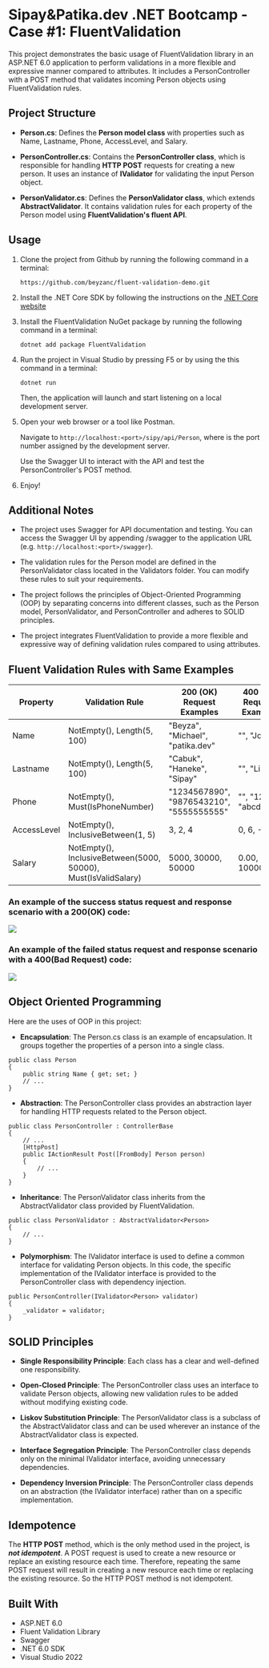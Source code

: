 # Sipay&Patika.dev .NET Bootcamp - Case #1: FluentValidation

This project demonstrates the basic usage of FluentValidation library in an ASP.NET 6.0 application to perform validations in a more flexible and expressive manner compared to attributes. It includes a PersonController with a POST method that validates incoming Person objects using FluentValidation rules.

## Project Structure 

- **Person.cs**: Defines the **Person model class** with properties such as Name, Lastname, Phone, AccessLevel, and Salary.

- **PersonController.cs**: Contains the **PersonController class**, which is responsible for handling **HTTP POST** requests for creating a new person. It uses an instance of **IValidator<Person>** for validating the input Person object.

- **PersonValidator.cs**: Defines the **PersonValidator class**, which extends **AbstractValidator<Person>**. It contains validation rules for each property of the Person model using **FluentValidation's fluent API**.


## Usage

1.  Clone the project from Github by running the following command in a terminal:
   
    `https://github.com/beyzanc/fluent-validation-demo.git`
    
2. Install the .NET Core SDK by following the instructions on the [.NET Core website](https://dotnet.microsoft.com/en-us/download/dotnet-core)
3. Install the FluentValidation NuGet package by running the following command in a terminal:
   
   `dotnet add package FluentValidation`
4. Run the project in Visual Studio by pressing F5 or by using the this command in a terminal:
   
   `dotnet run`
   
   Then, the application will launch and start listening on a local development server.

5. Open your web browser or a tool like Postman.

   Navigate to `http://localhost:<port>/sipy/api/Person`, where <port> is the port number assigned by the development server.

   Use the Swagger UI to interact with the API and test the PersonController's POST method.

7. Enjoy!


## Additional Notes

- The project uses Swagger for API documentation and testing. You can access the Swagger UI by appending /swagger to the application URL (e.g. `http://localhost:<port>/swagger`).

- The validation rules for the Person model are defined in the PersonValidator class located in the Validators folder. You can modify these rules to suit your requirements.

- The project follows the principles of Object-Oriented Programming (OOP) by separating concerns into different classes, such as the Person model, PersonValidator, and PersonController and adheres to SOLID principles.

- The project integrates FluentValidation to provide a more flexible and expressive way of defining validation rules compared to using attributes.

## Fluent Validation Rules with Same Examples

| Property | Validation Rule                                                  | 200 (OK) Request Examples | 400 (Bad Request) Examples |
| -------------- | ---------------------------------------------------------------- | -------------------------------- | ---------------------------- |
| Name           | NotEmpty(), Length(5, 100)                                       | "Beyza", "Michael", "patika.dev"        | "", "Jo", "A"                 |
| Lastname       | NotEmpty(), Length(5, 100)                                       | "Cabuk", "Haneke", "Sipay"          | "", "Li", "A"                 |
| Phone          | NotEmpty(), Must(IsPhoneNumber)                                  | "1234567890", "9876543210", "5555555555" | "", "123", "abcdefghi"        |
| AccessLevel    | NotEmpty(), InclusiveBetween(1, 5)                               | 3, 2, 4                          | 0, 6, -1                      |
| Salary         | NotEmpty(), InclusiveBetween(5000, 50000), Must(IsValidSalary)   | 5000, 30000, 50000     | 0.00, 3000, 10000     |


### **An example of the success status request and response scenario with a 200(OK) code:**

![](https://github.com/278-Sipay/SipayBootcamp.BeyzaCabuk/blob/main/ss/200.png)

### **An example of the failed status request and response scenario with a 400(Bad Request) code:**

![](https://github.com/278-Sipay/SipayBootcamp.BeyzaCabuk/blob/main/ss/400.png)

## Object Oriented Programming

Here are the uses of OOP in this project:

- **Encapsulation**: The Person.cs class is an example of encapsulation. It groups together the properties of a person into a single class.
```  
public class Person
{
    public string Name { get; set; }
    // ...
}
```

- **Abstraction**: The PersonController class provides an abstraction layer for handling HTTP requests related to the Person object.

```
public class PersonController : ControllerBase
{
    // ...
    [HttpPost]
    public IActionResult Post([FromBody] Person person)
    {
        // ...
    }
}
```
- **Inheritance**: The PersonValidator class inherits from the AbstractValidator<Person> class provided by FluentValidation.
```
public class PersonValidator : AbstractValidator<Person>
{
    // ...
}
```

- **Polymorphism**: The IValidator<Person> interface is used to define a common interface for validating Person objects. In this code, the specific implementation of the IValidator<Person> interface is provided to the PersonController class with dependency injection.

```
public PersonController(IValidator<Person> validator)
{
    _validator = validator;
}
```


## SOLID Principles 

- **Single Responsibility Principle**: Each class has a clear and well-defined one responsibility.

- **Open-Closed Principle**: The PersonController class uses an interface to validate Person objects, allowing new validation rules to be added without modifying existing code.

- **Liskov Substitution Principle**: The PersonValidator class is a subclass of the AbstractValidator<Person> class and can be used wherever an instance of the AbstractValidator<Person> class is expected.

- **Interface Segregation Principle**: The PersonController class depends only on the minimal IValidator<Person> interface, avoiding unnecessary dependencies.

- **Dependency Inversion Principle**: The PersonController class depends on an abstraction (the IValidator<Person> interface) rather than on a specific implementation.
  
## Idempotence

The **HTTP POST** method, which is the only method used in the project, is ***not idempotent***. A POST request is used to create a new resource or replace an existing resource each time. Therefore, repeating the same POST request will result in creating a new resource each time or replacing the existing resource. So the HTTP POST method is not idempotent.


## Built With

- ASP.NET 6.0
- Fluent Validation Library
- Swagger
- .NET 6.0 SDK
- Visual Studio 2022

